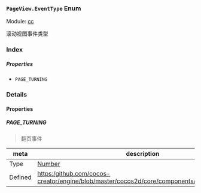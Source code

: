 ### `PageView.EventType` Enum



Module: [cc](../modules/cc.md)




滚动视图事件类型

### Index

##### Properties

  - `PAGE_TURNING`

### Details

#### Properties


##### PAGE_TURNING

> 翻页事件

| meta | description |
|------|-------------|
| Type | <a href="https://developer.mozilla.org/en/JavaScript/Reference/Global_Objects/Number" class="crosslink external" target="_blank">Number</a> |
| Defined | [https:/github.com/cocos-creator/engine/blob/master/cocos2d/core/components/CCPageView.js:75](https:/github.com/cocos-creator/engine/blob/master/cocos2d/core/components/CCPageView.js#L75) |


